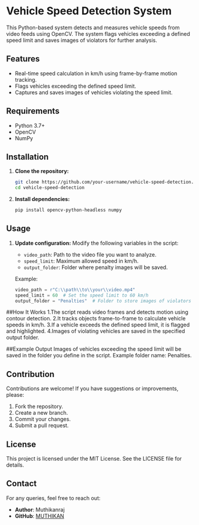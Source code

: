 # Vehicle Speed Detection System

This Python-based system detects and measures vehicle speeds from video feeds using OpenCV. The system flags vehicles exceeding a defined speed limit and saves images of violators for further analysis.

## Features
- Real-time speed calculation in km/h using frame-by-frame motion tracking.
- Flags vehicles exceeding the defined speed limit.
- Captures and saves images of vehicles violating the speed limit.

## Requirements
- Python 3.7+
- OpenCV
- NumPy

## Installation

1. **Clone the repository:**

    ```bash
    git clone https://github.com/your-username/vehicle-speed-detection.git
    cd vehicle-speed-detection
    ```

2. **Install dependencies:**

    ```bash
    pip install opencv-python-headless numpy
    ```

## Usage

1. **Update configuration:**
   Modify the following variables in the script:
   - `video_path`: Path to the video file you want to analyze.
   - `speed_limit`: Maximum allowed speed in km/h.
   - `output_folder`: Folder where penalty images will be saved.

   Example:
   ```python
   video_path = r"C:\\path\\to\\your\\video.mp4"
   speed_limit = 60  # Set the speed limit to 60 km/h
   output_folder = "Penalties"  # Folder to store images of violators

##How It Works
1.The script reads video frames and detects motion using contour detection.
2.It tracks objects frame-to-frame to calculate vehicle speeds in km/h.
3.If a vehicle exceeds the defined speed limit, it is flagged and highlighted.
4.Images of violating vehicles are saved in the specified output folder.

##Example Output
Images of vehicles exceeding the speed limit will be saved in the folder you define in the script. Example folder name: Penalties.

## Contribution
Contributions are welcome! If you have suggestions or improvements, please:
1. Fork the repository.
2. Create a new branch.
3. Commit your changes.
4. Submit a pull request.

## License
This project is licensed under the MIT License. See the LICENSE file for details.

## Contact
For any queries, feel free to reach out:
- **Author**: Muthikanraj
- **GitHub**: [MUTHIKAN](https://github.com/MUTHIKAN)
